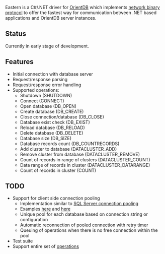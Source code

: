 Eastern is a C#/.NET driver for [OrientDB](http://code.google.com/p/orient/) which implements [network binary protocol](http://code.google.com/p/orient/wiki/NetworkBinaryProtocol) to offer the fastest way for communication between .NET based applications and OrientDB server instances.

Status
------

Currently in early stage of development.

Features
--------

- Initial connection with database server
- Request/response parsing
- Request/response error handling
- Supported operations:
  - Shutdown (SHUTDOWN)
  - Connect (CONNECT)
  - Open database (DB_OPEN)
  - Create database (DB_CREATE)
  - Close connection/database (DB_CLOSE)
  - Database exist check (DB_EXIST)
  - Reload database (DB_RELOAD)
  - Delete database (DB_DELETE)
  - Database size (DB_SIZE)
  - Database records count (DB_COUNTRECORDS)
  - Add cluster to database (DATACLUSTER_ADD)
  - Remove cluster from database (DATACLUSTER_REMOVE)
  - Count of records in range of clusters (DATACLUSTER_COUNT)
  - Data range of records in cluster (DATACLUSTER_DATARANGE)
  - Count of records in cluster (COUNT)

TODO
----

- Support for client side connection pooling
  - Implementation similar to [SQL Server connection pooling](http://msdn.microsoft.com/en-us/library/8xx3tyca.aspx)
  - Examples [here](http://stackoverflow.com/questions/1148467/is-there-a-standard-way-of-implementing-a-proprietary-connection-pool-in-net) and [here](http://www.codeproject.com/Articles/35011/NET-TCP-Connection-Pooling)
  - Unique pool for each database based on connection string or configuration
  - Automatic reconnection of pooled connection with retry timer
  - Queuing of operations when there is no free connection within the pool
- Test suite
- Support entire set of [operations](http://code.google.com/p/orient/wiki/NetworkBinaryProtocol#Operations)
